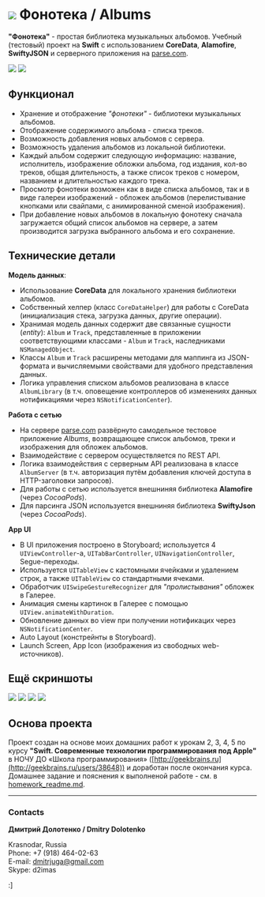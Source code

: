 # ![](https://github.com/DmitrJuga/Albums/blob/master/Albums/Images.xcassets/AppIcon.appiconset/depositphotos_8950241-Music-cd-icon-29@2x.png)  Фонотека / Albums

**"Фонотека"** - простая библиотека музыкальных альбомов. Учебный (тестовый) проект на **Swift** c использованием  **CoreData**, **Alamofire**, **SwiftyJSON** и серверного приложения на [parse.com](http://parse.com).

![](https://github.com/DmitrJuga/Albums/blob/master/screenshots/screenshot6.png)
![](https://github.com/DmitrJuga/Albums/blob/master/screenshots/screenshot1.png)


## Функционал

- Хранение и отображение *"фонотеки"* - библиотеки музыкальных альбомов.
- Отображение содержимого альбома - списка треков.
- Возможность добавления новых альбомов с сервера.
- Возможность удаления альбомов из локальной библиотеки.
- Каждый альбом содержит следующую информацию: название, исполнитель, изображение обложки альбома, год издания, кол-во треков, общая длительность, а также список треков с номером, названием и длительностью каждого трека.
- Просмотр фонотеки возможен как в виде списка альбомов, так и в виде галереи изображений - обложек альбомов (перелистывание кнопками или свайпами, с анимированной сменой изображения).
- При добавление новых альбомов в локальную фонотеку сначала загружается общий список альбомов на сервере, а затем производится загрузка выбранного альбома и его сохранение.


## Технические детали

**Модель данных**:

- Использование **CoreData** для локального хранения библиотеки альбомов.
- Cобственный хелпер (класс `CoreDataHelper`) для работы с CoreData (инициализация стека, загрузка данных, другие операции).
- Хранимая модель данных содержит две связанные сущности (*entity*): `Album` и `Track`, представленные в приложении соответствующими классами - `Album` и `Track`, наследниками `NSManagedObject`.
- Классы `Album` и `Track` расширены методами для маппинга из JSON-формата и вычисляемыми свойствами для удобного представления данных.
- Логика управления списком альбомов реализована в классе `AlbumLibrary` (в т.ч. оповещение контроллеров об изменениях данных нотификациями через `NSNotificationCenter`).

**Работа с сетью**
- На сервере [parse.com](http://parse.com) развёрнуто самодельное тестовое приложение *Albums*, возвращающее список альбомов, треки и изображения для обложек альбомов.
- Взаимодействие с сервером осуществляется по REST API.
- Логика взаимодействия с серверным API реализована в классе `AlbumServer` (в т.ч. авторизация путём добавления ключей доступа в HTTP-заголовки запросов).
- Для работы с сетью используется внешниняя библиотека **Alamofire** (через *CocoaPods*).
- Для парсинга JSON используется внешниняя библиотека **SwiftyJson** (через *CocoaPods*).

**App UI**
- В UI приложения построено в Storyboard; используется 4 `UIViewController`-а, `UITabBarController`, `UINavigationController`, Segue-переходы.
- Используется `UITableView` c кастомными ячейками и удалением строк, а также `UITableView` со стандартными ячеками.
- Обработчик `UISwipeGestureRecognizer` для *"пролистывания"* обложек в Галерее.
- Анимация смены картинок в Галерее с помощью `UIView.animateWithDuration`.
- Обновление данных во view при получении нотификацих через `NSNotificationCenter`.
- Auto Layout (констрейнты в Storyboard).
- Launch Screen, App Icon (изображения из свободных web-источников).

## Ещё скриншоты

![](https://github.com/DmitrJuga/Albums/blob/master/screenshots/screenshot3.png)
![](https://github.com/DmitrJuga/Albums/blob/master/screenshots/screenshot2.png)
![](https://github.com/DmitrJuga/Albums/blob/master/screenshots/screenshot5.png)
![](https://github.com/DmitrJuga/Albums/blob/master/screenshots/screenshot4.png)

## Основа проекта

Проект создан на основе моих домашних работ к урокам 2, 3, 4, 5 по курсу **"Swift. Современные технологии программирования под Apple"** в НОЧУ ДО «Школа программирования» ([http://geekbrains.ru](http://geekbrains.ru/users/38648)) и доработан после окончания курса. Домашнее задание и пояснения к выполненой работе - см. в [homework_readme.md](https://github.com/DmitrJuga/Albums/blob/master/homework_readme.md).

---

### Contacts

**Дмитрий Долотенко / Dmitry Dolotenko**

Krasnodar, Russia   
Phone: +7 (918) 464-02-63   
E-mail: <dmitrjuga@gmail.com>   
Skype: d2imas

:]

